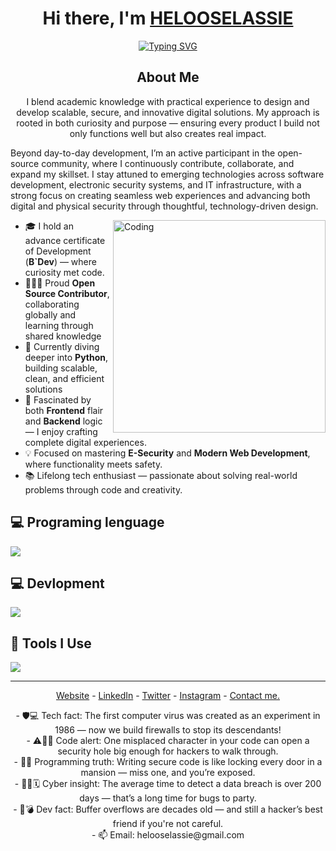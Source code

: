 <h1 align="center"> Hi there, I'm <a href="https://www.linkedin.com/in/selassieheloo">HELOOSELASSIE</a> </h1>

<!-- Typing effect -->
<p align="center">
  <a href="https://git.io/typing-svg">
    <img src="[https://readme-typing-svg.demolab.com?font=Fira+Code&pause=1000&center=true&vCenter=true&width=435&lines=A+Passionate+Coder;Self+learning;Python+%7C+Web+Developer;Always+Learning+New+Things](https://readme-typing-svg.demolab.com?font=Fira+Code&pause=1000&center=true&vCenter=true&width=1000&lines=Blending+theory+with+real-world+dev+skills;Designing+scalable+%26+secure+digital+solutions;Driven+by+curiosity+%26+impact;Open+source+collaborator+%7C+Lifelong+learner;Exploring+security%2C+software%2C+%26+IT+infrastructure;Crafting+seamless+web+%26+tech-driven+experiences
)" alt="Typing SVG" />
  </a>
  <h2 align="center">About Me</h2>
  <p align="center">I blend academic knowledge with practical experience to design and develop scalable, secure, and innovative digital solutions. My approach is rooted in both curiosity and purpose — ensuring every product I build not only functions well but also creates real impact.

Beyond day-to-day development, I’m an active participant in the open-source community, where I continuously contribute, collaborate, and expand my skillset. I stay attuned to emerging technologies across software development, electronic security systems, and IT infrastructure, with a strong focus on creating seamless web experiences and advancing both digital and physical security through thoughtful, technology-driven design.</p>
</p>


<img align="right" alt="Coding" min-width="300px" max-width="200px" width="340px" src="https://user-images.githubusercontent.com/74038190/225813708-98b745f2-7d22-48cf-9150-083f1b00d6c9.gif" />


<!-- About me -->

- 🎓  I hold an advance certificate of Development (**B`Dev**) — where curiosity met code.
- 🧑🏿‍💻 Proud **Open Source Contributor**, collaborating globally and learning through shared knowledge
- 🌱 Currently diving deeper into **Python**, building scalable, clean, and efficient solutions
- 👀 Fascinated by both **Frontend** flair and **Backend** logic — I enjoy crafting complete digital experiences.
- 💡 Focused on mastering **E-Security** and **Modern Web Development**, where functionality meets safety.
- 📚 Lifelong tech enthusiast — passionate about solving real-world problems through code and creativity.


<!-- Tech Stack -->

## 💻 Programing lenguage

<p align="left">
  <a href="https://skillicons.dev">
    <img src="https://skillicons.dev/icons?i=c,python,js" />
  </a>
</p>

<!-- Devlopment -->

## 💻 Devlopment

<p align="left">
  <a href="https://skillicons.dev">
    <img src="https://skillicons.dev/icons?i=html,css,tailwind" />
  </a>
</p>

<!-- Tools -->

## 🔧 Tools I Use

<p align="left">
  <a href="https://skillicons.dev">
    <img src="https://skillicons.dev/icons?i=powershell,vscode,git,github,linux,vercel" />
  </a>
</p>

<!-- Certification Badges

## Certification Badges 🪶
<div style='display:flex; align-items:center; gap: 10px;' align='left'>
<a href="https://api.badgr.io/public/assertions/wr0NTzwXSZiEuORGzNlwVg?identity__email=patidhrubaraj%40gmail.com"> </a>
<img src="Assets/Postman - Postman.png" width="100px" height="100px" />
</div>
 -->

<!-- GitHub Stats --><!--
<!--<h2 align="left">
GitHub Stats
</h2>

<div align="left">
  <img src="https://github-readme-stats.vercel.app/api?username=codewithdhruba01&show_icons=true&theme=radical&hide_border=true&include_all_commits=true&count_private=true" height="150" />
   <img src="https://github-readme-stats.vercel.app/api/top-langs/?username=codewithdhruba01&layout=compact&theme=radical&hide_border=true&langs_count=8" height="150" />
  
-->
---

<p align="center">
  <a href="https://seldatasolutions.com/">Website</a> -
  <a href="https://www.linkedin.com/in/selassieheloo">LinkedIn</a> -
  <a href="https://x.com/selassieheloo">Twitter</a> -   
  <a href="https://www.instagram.com/selassieheloo/">Instagram</a> -
  <a href="https://wa.me/+233240301853">Contact me.</a>
 
</p>

<p align="center">
- 🛡️💻 Tech fact: The first computer virus was created as an experiment in 1986 — now we build firewalls to stop its descendants!<br>
- ⚠️👨‍💻 Code alert: One misplaced character in your code can open a security hole big enough for hackers to walk through.<br>
- 🔐🏰 Programming truth: Writing secure code is like locking every door in a mansion — miss one, and you’re exposed.<br>
- 🕵️‍♂️🗓️ Cyber insight: The average time to detect a data breach is over 200 days — that’s a long time for bugs to party.<br>
- 🐞💣 Dev fact: Buffer overflows are decades old — and still a hacker’s best friend if you're not careful.<br>
- 📫 Email: helooselassie@gmail.com
</p>
